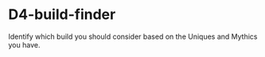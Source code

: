 # D4-build-finder
Identify which build you should consider based on the Uniques and Mythics you have.
